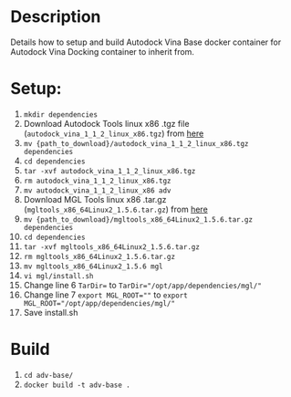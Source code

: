 # Description
Details how to setup and build Autodock Vina Base docker container for Autodock Vina Docking container to inherit from. 

# Setup:
1. `mkdir dependencies`
2. Download Autodock Tools linux x86 .tgz file (`autodock_vina_1_1_2_linux_x86.tgz`) from [here](https://drive.google.com/file/d/14X2V61L7RKuc35xcqm3zfE0XOhKWFmcE/view?usp=sharing)
3. `mv {path_to_download}/autodock_vina_1_1_2_linux_x86.tgz dependencies`
4. `cd dependencies`
5. `tar -xvf autodock_vina_1_1_2_linux_x86.tgz`
6. `rm autodock_vina_1_1_2_linux_x86.tgz`
7. `mv autodock_vina_1_1_2_linux_x86 adv`
8. Download MGL Tools linux x86 .tar.gz (`mgltools_x86_64Linux2_1.5.6.tar.gz`) from [here](https://drive.google.com/file/d/1wxSqjpPwV75gPDU_Ai5Rj3q0Pzx_-3Ju/view?usp=sharing)
9. `mv {path_to_download}/mgltools_x86_64Linux2_1.5.6.tar.gz dependencies`
10. `cd dependencies`
11. `tar -xvf mgltools_x86_64Linux2_1.5.6.tar.gz`
12. `rm mgltools_x86_64Linux2_1.5.6.tar.gz`
13. `mv mgltools_x86_64Linux2_1.5.6 mgl`
14. `vi mgl/install.sh`
15. Change line 6 `TarDir=` to `TarDir="/opt/app/dependencies/mgl/"`
16. Change line 7 `export MGL_ROOT=""` to `export MGL_ROOT="/opt/app/dependencies/mgl/"`
17. Save install.sh

# Build
1. `cd adv-base/`
2. `docker build -t adv-base .`
